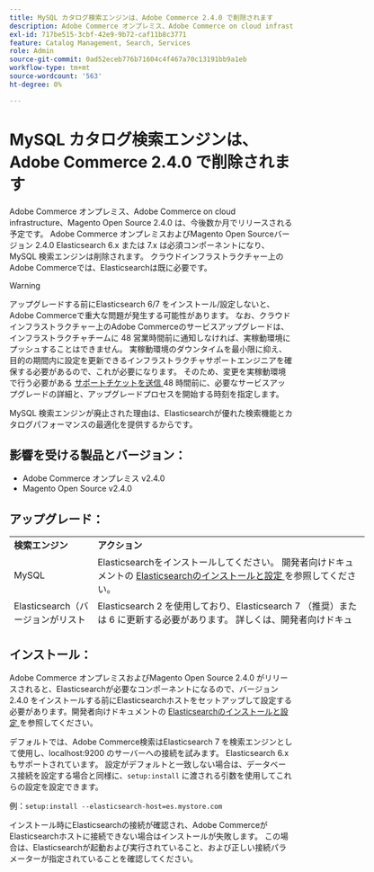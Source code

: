 ```yaml
---
title: MySQL カタログ検索エンジンは、Adobe Commerce 2.4.0 で削除されます
description: Adobe Commerce オンプレミス、Adobe Commerce on cloud infrastructure、Magento Open Source 2.4.0 は、今後数か月でリリースされる予定です。 Adobe Commerce オンプレミスおよびMagento Open Sourceバージョン 2.4.0 Elasticsearch 6.x または 7.x は必須コンポーネントになり、MySQL 検索エンジンは削除されます。 クラウドインフラストラクチャー上のAdobe Commerceでは、Elasticsearchは既に必要です。
exl-id: 717be515-3cbf-42e9-9b72-caf11b8c3771
feature: Catalog Management, Search, Services
role: Admin
source-git-commit: 0ad52eceb776b71604c4f467a70c13191bb9a1eb
workflow-type: tm+mt
source-wordcount: '563'
ht-degree: 0%

---
```


# MySQL カタログ検索エンジンは、Adobe Commerce 2.4.0 で削除されます

Adobe Commerce オンプレミス、Adobe Commerce on cloud infrastructure、Magento Open Source 2.4.0 は、今後数か月でリリースされる予定です。 Adobe Commerce オンプレミスおよびMagento Open Sourceバージョン 2.4.0 Elasticsearch 6.x または 7.x は必須コンポーネントになり、MySQL 検索エンジンは削除されます。 クラウドインフラストラクチャー上のAdobe Commerceでは、Elasticsearchは既に必要です。

>[!WARNING]
>
>アップグレードする前にElasticsearch 6/7 をインストール/設定しないと、Adobe Commerceで重大な問題が発生する可能性があります。 なお、クラウドインフラストラクチャー上のAdobe Commerceのサービスアップグレードは、インフラストラクチャチームに 48 営業時間前に通知しなければ、実稼動環境にプッシュすることはできません。 実稼動環境のダウンタイムを最小限に抑え、目的の期間内に設定を更新できるインフラストラクチャサポートエンジニアを確保する必要があるので、これが必要になります。 そのため、変更を実稼動環境で行う必要がある [ サポートチケットを送信 ](/help/help-center-guide/help-center/magento-help-center-user-guide.md#submit-ticket)48 時間前に、必要なサービスアップグレードの詳細と、アップグレードプロセスを開始する時刻を指定します。

MySQL 検索エンジンが廃止された理由は、Elasticsearchが優れた検索機能とカタログパフォーマンスの最適化を提供するからです。

## 影響を受ける製品とバージョン：

* Adobe Commerce オンプレミス v2.4.0
* Magento Open Source v2.4.0

## アップグレード：

<table style="height: 164px; width: 632.2px;">
<tbody>
<tr>
<td class="wysiwyg-text-align-center" style="width: 133px;"><strong>検索エンジン</strong></td>
<td class="wysiwyg-text-align-center" style="width: 478.2px;"><strong>アクション</strong></td>
</tr>
<tr>
<td class="wysiwyg-text-align-center" style="width: 133px;">MySQL</td>
<td style="width: 478.2px;">Elasticsearchをインストールしてください。 開発者向けドキュメントの <a href="https://devdocs.magento.com/guides/v2.3/config-guide/elasticsearch/es-overview.html">Elasticsearchのインストールと設定 </a> を参照してください。</td>
</tr>
<tr>
<td class="wysiwyg-text-align-center" style="width: 133px;">Elasticsearch（バージョンがリストに表示されていません）</td>
<td style="width: 478.2px;">Elasticsearch 2 を使用しており、Elasticsearch 7 （推奨）または 6 に更新する必要があります。 詳しくは、開発者向けドキュメントの <a href="https://devdocs.magento.com/guides/v2.3/config-guide/elasticsearch/es-overview.html#es-upgrade6">Elasticsearchのアップグレード </a> および <a href="https://devdocs.magento.com/guides/v2.3/config-guide/elasticsearch/configure-magento.html">Elasticsearchを使用するようにCommerceを設定 </a> を参照してください。</td>
</tr>
<tr>
<td class="wysiwyg-text-align-center" style="width: 133px;">ELASTICSEARCH 5</td>
<td style="width: 478.2px;">Elasticsearch 5 が <a href="https://www.elastic.co/support/eol"> 提供終了 </a> となり、Adobe Commerce 2.4.0 で非推奨（廃止予定）になりました。Elasticsearch 7 （推奨）または 6 にアップデートします。</td>
</tr>
<tr>
<td class="wysiwyg-text-align-center" style="width: 133px;">Elasticsearch 6 または 7</td>
<td style="width: 478.2px;">Adobe Commerce 2.4.0 にアップグレードする前に、追加の手順を実行する必要はありません。</td>
</tr>
<tr>
<td class="wysiwyg-text-align-center" style="width: 133px;">サードパーティの拡張機能</td>
<td style="width: 478.2px;">Elasticsearchをインストールする必要はありません。 Adobe Commerceでは、使用している拡張機能がAdobe Commerce 2.4.0 と完全に互換性があるかどうかを確認する場合は、検索エンジンのベンダーにお問い合わせください。</td>
</tr>
</tbody>
</table>

## インストール：

Adobe Commerce オンプレミスおよびMagento Open Source 2.4.0 がリリースされると、Elasticsearchが必要なコンポーネントになるので、バージョン 2.4.0 をインストールする前にElasticsearchホストをセットアップして設定する必要があります。開発者向けドキュメントの [Elasticsearchのインストールと設定 ](https://devdocs.magento.com/guides/v2.3/config-guide/elasticsearch/es-overview.html) を参照してください。

デフォルトでは、Adobe Commerce検索はElasticsearch 7 を検索エンジンとして使用し、localhost:9200 のサーバーへの接続を試みます。 Elasticsearch 6.x もサポートされています。 設定がデフォルトと一致しない場合は、データベース接続を設定する場合と同様に、`setup:install` に渡される引数を使用してこれらの設定を設定できます。

例：`setup:install --elasticsearch-host=es.mystore.com`

インストール時にElasticsearchの接続が確認され、Adobe CommerceがElasticsearchホストに接続できない場合はインストールが失敗します。 この場合は、Elasticsearchが起動および実行されていること、および正しい接続パラメーターが指定されていることを確認してください。
